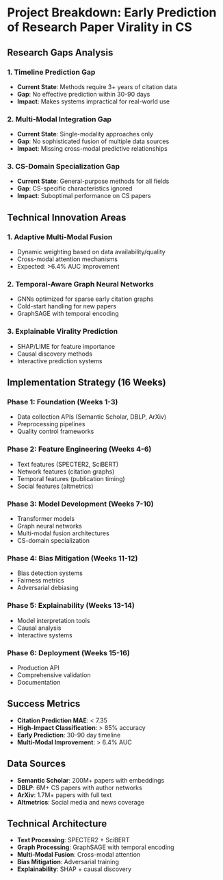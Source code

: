 # Project Breakdown: Early Prediction of Research Paper Virality in CS

## Research Gaps Analysis

### 1. Timeline Prediction Gap
- **Current State**: Methods require 3+ years of citation data
- **Gap**: No effective prediction within 30-90 days
- **Impact**: Makes systems impractical for real-world use

### 2. Multi-Modal Integration Gap
- **Current State**: Single-modality approaches only
- **Gap**: No sophisticated fusion of multiple data sources
- **Impact**: Missing cross-modal predictive relationships

### 3. CS-Domain Specialization Gap
- **Current State**: General-purpose methods for all fields
- **Gap**: CS-specific characteristics ignored
- **Impact**: Suboptimal performance on CS papers

## Technical Innovation Areas

### 1. Adaptive Multi-Modal Fusion
- Dynamic weighting based on data availability/quality
- Cross-modal attention mechanisms
- Expected: >6.4% AUC improvement

### 2. Temporal-Aware Graph Neural Networks
- GNNs optimized for sparse early citation graphs
- Cold-start handling for new papers
- GraphSAGE with temporal encoding

### 3. Explainable Virality Prediction
- SHAP/LIME for feature importance
- Causal discovery methods
- Interactive prediction systems

## Implementation Strategy (16 Weeks)

### Phase 1: Foundation (Weeks 1-3)
- Data collection APIs (Semantic Scholar, DBLP, ArXiv)
- Preprocessing pipelines
- Quality control frameworks

### Phase 2: Feature Engineering (Weeks 4-6)
- Text features (SPECTER2, SciBERT)
- Network features (citation graphs)
- Temporal features (publication timing)
- Social features (altmetrics)

### Phase 3: Model Development (Weeks 7-10)
- Transformer models
- Graph neural networks
- Multi-modal fusion architectures
- CS-domain specialization

### Phase 4: Bias Mitigation (Weeks 11-12)
- Bias detection systems
- Fairness metrics
- Adversarial debiasing

### Phase 5: Explainability (Weeks 13-14)
- Model interpretation tools
- Causal analysis
- Interactive systems

### Phase 6: Deployment (Weeks 15-16)
- Production API
- Comprehensive validation
- Documentation

## Success Metrics

- **Citation Prediction MAE**: < 7.35
- **High-Impact Classification**: > 85% accuracy
- **Early Prediction**: 30-90 day timeline
- **Multi-Modal Improvement**: > 6.4% AUC

## Data Sources

- **Semantic Scholar**: 200M+ papers with embeddings
- **DBLP**: 6M+ CS papers with author networks
- **ArXiv**: 1.7M+ papers with full text
- **Altmetrics**: Social media and news coverage

## Technical Architecture

- **Text Processing**: SPECTER2 + SciBERT
- **Graph Processing**: GraphSAGE with temporal encoding
- **Multi-Modal Fusion**: Cross-modal attention
- **Bias Mitigation**: Adversarial training
- **Explainability**: SHAP + causal discovery
